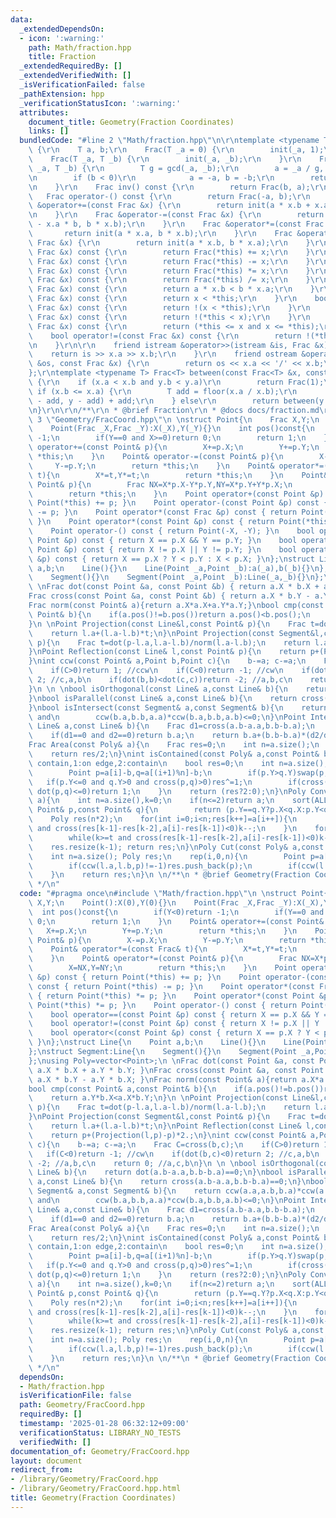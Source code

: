 ```yaml
---
data:
  _extendedDependsOn:
  - icon: ':warning:'
    path: Math/fraction.hpp
    title: Fraction
  _extendedRequiredBy: []
  _extendedVerifiedWith: []
  _isVerificationFailed: false
  _pathExtension: hpp
  _verificationStatusIcon: ':warning:'
  attributes:
    document_title: Geometry(Fraction Coordinates)
    links: []
  bundledCode: "#line 2 \"Math/fraction.hpp\"\n\r\ntemplate <typename T> struct Frac\
    \ {\r\n    T a, b;\r\n    Frac(T _a = 0) {\r\n        init(_a, 1);\r\n    }\r\n\
    \    Frac(T _a, T _b) {\r\n        init(_a, _b);\r\n    }\r\n    Frac &init(T\
    \ _a, T _b) {\r\n        T g = gcd(_a, _b);\r\n        a = _a / g, b = _b / g;\r\
    \n        if (b < 0)\r\n            a = -a, b = -b;\r\n        return *this;\r\
    \n    }\r\n    Frac inv() const {\r\n        return Frac(b, a);\r\n    }\r\n \
    \   Frac operator-() const {\r\n        return Frac(-a, b);\r\n    }\r\n    Frac\
    \ &operator+=(const Frac &x) {\r\n        return init(a * x.b + x.a * b, b * x.b);\r\
    \n    }\r\n    Frac &operator-=(const Frac &x) {\r\n        return init(a * x.b\
    \ - x.a * b, b * x.b);\r\n    }\r\n    Frac &operator*=(const Frac &x) {\r\n \
    \       return init(a * x.a, b * x.b);\r\n    }\r\n    Frac &operator/=(const\
    \ Frac &x) {\r\n        return init(a * x.b, b * x.a);\r\n    }\r\n    Frac operator+(const\
    \ Frac &x) const {\r\n        return Frac(*this) += x;\r\n    }\r\n    Frac operator-(const\
    \ Frac &x) const {\r\n        return Frac(*this) -= x;\r\n    }\r\n    Frac operator*(const\
    \ Frac &x) const {\r\n        return Frac(*this) *= x;\r\n    }\r\n    Frac operator/(const\
    \ Frac &x) const {\r\n        return Frac(*this) /= x;\r\n    }\r\n    bool operator<(const\
    \ Frac &x) const {\r\n        return a * x.b < b * x.a;\r\n    }\r\n    bool operator>(const\
    \ Frac &x) const {\r\n        return x < *this;\r\n    }\r\n    bool operator<=(const\
    \ Frac &x) const {\r\n        return !(x < *this);\r\n    }\r\n    bool operator>=(const\
    \ Frac &x) const {\r\n        return !(*this < x);\r\n    }\r\n    bool operator==(const\
    \ Frac &x) const {\r\n        return (*this <= x and x <= *this);\r\n    }\r\n\
    \    bool operator!=(const Frac &x) const {\r\n        return !(*this == x);\r\
    \n    }\r\n\r\n    friend istream &operator>>(istream &is, Frac &x) {\r\n    \
    \    return is >> x.a >> x.b;\r\n    }\r\n    friend ostream &operator<<(ostream\
    \ &os, const Frac &x) {\r\n        return os << x.a << '/' << x.b;\r\n    }\r\n\
    };\r\ntemplate <typename T> Frac<T> between(const Frac<T> &x, const Frac<T> &y)\
    \ {\r\n    if (x.a < x.b and y.b < y.a)\r\n        return Frac(1);\r\n    else\
    \ if (x.b <= x.a) {\r\n        T add = floor(x.a / x.b);\r\n        return between(x\
    \ - add, y - add) + add;\r\n    } else\r\n        return between(y.inv(), x.inv()).inv();\r\
    \n}\r\n\r\n/**\r\n * @brief Fraction\r\n * @docs docs/fraction.md\r\n */\n#line\
    \ 3 \"Geometry/FracCoord.hpp\"\n \nstruct Point{\n    Frac X,Y;\n    Point():X(0),Y(0){}\n\
    \    Point(Frac _X,Frac _Y):X(_X),Y(_Y){}\n    int pos()const{\n        if(Y<0)return\
    \ -1;\n        if(Y==0 and X>=0)return 0;\n        return 1;\n    }\n    Point&\
    \ operator+=(const Point& p){\n        X+=p.X;\n        Y+=p.Y;\n        return\
    \ *this;\n    }\n    Point& operator-=(const Point& p){\n        X-=p.X;\n   \
    \     Y-=p.Y;\n        return *this;\n    }\n    Point& operator*=(const Frac&\
    \ t){\n        X*=t,Y*=t;\n        return *this;\n    }\n    Point& operator*=(const\
    \ Point& p){\n        Frac NX=X*p.X-Y*p.Y,NY=X*p.Y+Y*p.X;\n        X=NX,Y=NY;\n\
    \        return *this;\n    }\n    Point operator+(const Point &p) const { return\
    \ Point(*this) += p; }\n    Point operator-(const Point &p) const { return Point(*this)\
    \ -= p; }\n    Point operator*(const Frac &p) const { return Point(*this) *= p;\
    \ }\n    Point operator*(const Point &p) const { return Point(*this) *= p; }\n\
    \    Point operator-() const { return Point(-X, -Y); }\n    bool operator==(const\
    \ Point &p) const { return X == p.X && Y == p.Y; }\n    bool operator!=(const\
    \ Point &p) const { return X != p.X || Y != p.Y; }\n    bool operator<(const Point\
    \ &p) const { return X == p.X ? Y < p.Y : X < p.X; }\n};\nstruct Line{\n    Point\
    \ a,b;\n    Line(){}\n    Line(Point _a,Point _b):a(_a),b(_b){}\n};\nstruct Segment:Line{\n\
    \    Segment(){}\n    Segment(Point _a,Point _b):Line(_a,_b){}\n};\nusing Poly=vector<Point>;\n\
    \ \nFrac dot(const Point &a, const Point &b) { return a.X * b.X + a.Y * b.Y; }\n\
    Frac cross(const Point &a, const Point &b) { return a.X * b.Y - a.Y * b.X; }\n\
    Frac norm(const Point& a){return a.X*a.X+a.Y*a.Y;}\nbool cmp(const Point& a,const\
    \ Point& b){\n    if(a.pos()!=b.pos())return a.pos()<b.pos();\n    return a.Y*b.X<a.X*b.Y;\n\
    }\n \nPoint Projection(const Line&l,const Point& p){\n    Frac t=dot(p-l.a,l.a-l.b)/norm(l.a-l.b);\n\
    \    return l.a+(l.a-l.b)*t;\n}\nPoint Projection(const Segment&l,const Point&\
    \ p){\n    Frac t=dot(p-l.a,l.a-l.b)/norm(l.a-l.b);\n    return l.a+(l.a-l.b)*t;\n\
    }\nPoint Reflection(const Line& l,const Point& p){\n    return p+(Projection(l,p)-p)*2.;\n\
    }\nint ccw(const Point& a,Point b,Point c){\n    b-=a; c-=a;\n    Frac C=cross(b,c);\n\
    \    if(C>0)return 1; //ccw\n    if(C<0)return -1; //cw\n    if(dot(b,c)<0)return\
    \ 2; //c,a,b\n    if(dot(b,b)<dot(c,c))return -2; //a,b,c\n    return 0; //a,c,b\n\
    }\n \n \nbool isOrthogonal(const Line& a,const Line& b){\n    return dot(a.b-a.a,b.b-b.a)==0;\n\
    }\nbool isParallel(const Line& a,const Line& b){\n    return cross(a.b-a.a,b.b-b.a)==0;\n\
    }\nbool isIntersect(const Segment& a,const Segment& b){\n    return ccw(a.a,a.b,b.a)*ccw(a.a,a.b,b.b)<=0\
    \ and\n        ccw(b.a,b.b,a.a)*ccw(b.a,b.b,a.b)<=0;\n}\nPoint Intersection(const\
    \ Line& a,const Line& b){\n    Frac d1=cross(a.b-a.a,b.b-b.a);\n    Frac d2=cross(a.b-a.a,a.b-b.a);\n\
    \    if(d1==0 and d2==0)return b.a;\n    return b.a+(b.b-b.a)*(d2/d1);\n}\n \n\
    Frac Area(const Poly& a){\n    Frac res=0;\n    int n=a.size();\n    rep(i,0,n)res+=cross(a[i],a[(i+1)%n]);\n\
    \    return res/2;\n}\nint isContained(const Poly& a,const Point& b){ // 0:not\
    \ contain,1:on edge,2:contain\n    bool res=0;\n    int n=a.size();\n    rep(i,0,n){\n\
    \        Point p=a[i]-b,q=a[(i+1)%n]-b;\n        if(p.Y>q.Y)swap(p,q);\n     \
    \   if(p.Y<=0 and q.Y>0 and cross(p,q)>0)res^=1;\n        if(cross(p,q)==0 and\
    \ dot(p,q)<=0)return 1;\n    }\n    return (res?2:0);\n}\nPoly ConvexHull(Poly&\
    \ a){\n    int n=a.size(),k=0;\n    if(n<=2)return a;\n    sort(ALL(a),[](const\
    \ Point& p,const Point& q){\n        return (p.Y==q.Y?p.X<q.X:p.Y<q.Y);\n    });\n\
    \    Poly res(n*2);\n    for(int i=0;i<n;res[k++]=a[i++]){\n        while(k>=2\
    \ and cross(res[k-1]-res[k-2],a[i]-res[k-1])<0)k--;\n    }\n    for(int i=n-2,t=k+1;i>=0;res[k++]=a[i--]){\n\
    \        while(k>=t and cross(res[k-1]-res[k-2],a[i]-res[k-1])<0)k--;\n    }\n\
    \    res.resize(k-1); return res;\n}\nPoly Cut(const Poly& a,const Line& l){\n\
    \    int n=a.size(); Poly res;\n    rep(i,0,n){\n        Point p=a[i],q=a[(i+1)%n];\n\
    \        if(ccw(l.a,l.b,p)!=-1)res.push_back(p);\n        if(ccw(l.a,l.b,p)*ccw(l.a,l.b,q)<0)res.push_back(Intersection(Line(p,q),l));\n\
    \    }\n    return res;\n}\n \n/**\n * @brief Geometry(Fraction Coordinates)\n\
    \ */\n"
  code: "#pragma once\n#include \"Math/fraction.hpp\"\n \nstruct Point{\n    Frac\
    \ X,Y;\n    Point():X(0),Y(0){}\n    Point(Frac _X,Frac _Y):X(_X),Y(_Y){}\n  \
    \  int pos()const{\n        if(Y<0)return -1;\n        if(Y==0 and X>=0)return\
    \ 0;\n        return 1;\n    }\n    Point& operator+=(const Point& p){\n     \
    \   X+=p.X;\n        Y+=p.Y;\n        return *this;\n    }\n    Point& operator-=(const\
    \ Point& p){\n        X-=p.X;\n        Y-=p.Y;\n        return *this;\n    }\n\
    \    Point& operator*=(const Frac& t){\n        X*=t,Y*=t;\n        return *this;\n\
    \    }\n    Point& operator*=(const Point& p){\n        Frac NX=X*p.X-Y*p.Y,NY=X*p.Y+Y*p.X;\n\
    \        X=NX,Y=NY;\n        return *this;\n    }\n    Point operator+(const Point\
    \ &p) const { return Point(*this) += p; }\n    Point operator-(const Point &p)\
    \ const { return Point(*this) -= p; }\n    Point operator*(const Frac &p) const\
    \ { return Point(*this) *= p; }\n    Point operator*(const Point &p) const { return\
    \ Point(*this) *= p; }\n    Point operator-() const { return Point(-X, -Y); }\n\
    \    bool operator==(const Point &p) const { return X == p.X && Y == p.Y; }\n\
    \    bool operator!=(const Point &p) const { return X != p.X || Y != p.Y; }\n\
    \    bool operator<(const Point &p) const { return X == p.X ? Y < p.Y : X < p.X;\
    \ }\n};\nstruct Line{\n    Point a,b;\n    Line(){}\n    Line(Point _a,Point _b):a(_a),b(_b){}\n\
    };\nstruct Segment:Line{\n    Segment(){}\n    Segment(Point _a,Point _b):Line(_a,_b){}\n\
    };\nusing Poly=vector<Point>;\n \nFrac dot(const Point &a, const Point &b) { return\
    \ a.X * b.X + a.Y * b.Y; }\nFrac cross(const Point &a, const Point &b) { return\
    \ a.X * b.Y - a.Y * b.X; }\nFrac norm(const Point& a){return a.X*a.X+a.Y*a.Y;}\n\
    bool cmp(const Point& a,const Point& b){\n    if(a.pos()!=b.pos())return a.pos()<b.pos();\n\
    \    return a.Y*b.X<a.X*b.Y;\n}\n \nPoint Projection(const Line&l,const Point&\
    \ p){\n    Frac t=dot(p-l.a,l.a-l.b)/norm(l.a-l.b);\n    return l.a+(l.a-l.b)*t;\n\
    }\nPoint Projection(const Segment&l,const Point& p){\n    Frac t=dot(p-l.a,l.a-l.b)/norm(l.a-l.b);\n\
    \    return l.a+(l.a-l.b)*t;\n}\nPoint Reflection(const Line& l,const Point& p){\n\
    \    return p+(Projection(l,p)-p)*2.;\n}\nint ccw(const Point& a,Point b,Point\
    \ c){\n    b-=a; c-=a;\n    Frac C=cross(b,c);\n    if(C>0)return 1; //ccw\n \
    \   if(C<0)return -1; //cw\n    if(dot(b,c)<0)return 2; //c,a,b\n    if(dot(b,b)<dot(c,c))return\
    \ -2; //a,b,c\n    return 0; //a,c,b\n}\n \n \nbool isOrthogonal(const Line& a,const\
    \ Line& b){\n    return dot(a.b-a.a,b.b-b.a)==0;\n}\nbool isParallel(const Line&\
    \ a,const Line& b){\n    return cross(a.b-a.a,b.b-b.a)==0;\n}\nbool isIntersect(const\
    \ Segment& a,const Segment& b){\n    return ccw(a.a,a.b,b.a)*ccw(a.a,a.b,b.b)<=0\
    \ and\n        ccw(b.a,b.b,a.a)*ccw(b.a,b.b,a.b)<=0;\n}\nPoint Intersection(const\
    \ Line& a,const Line& b){\n    Frac d1=cross(a.b-a.a,b.b-b.a);\n    Frac d2=cross(a.b-a.a,a.b-b.a);\n\
    \    if(d1==0 and d2==0)return b.a;\n    return b.a+(b.b-b.a)*(d2/d1);\n}\n \n\
    Frac Area(const Poly& a){\n    Frac res=0;\n    int n=a.size();\n    rep(i,0,n)res+=cross(a[i],a[(i+1)%n]);\n\
    \    return res/2;\n}\nint isContained(const Poly& a,const Point& b){ // 0:not\
    \ contain,1:on edge,2:contain\n    bool res=0;\n    int n=a.size();\n    rep(i,0,n){\n\
    \        Point p=a[i]-b,q=a[(i+1)%n]-b;\n        if(p.Y>q.Y)swap(p,q);\n     \
    \   if(p.Y<=0 and q.Y>0 and cross(p,q)>0)res^=1;\n        if(cross(p,q)==0 and\
    \ dot(p,q)<=0)return 1;\n    }\n    return (res?2:0);\n}\nPoly ConvexHull(Poly&\
    \ a){\n    int n=a.size(),k=0;\n    if(n<=2)return a;\n    sort(ALL(a),[](const\
    \ Point& p,const Point& q){\n        return (p.Y==q.Y?p.X<q.X:p.Y<q.Y);\n    });\n\
    \    Poly res(n*2);\n    for(int i=0;i<n;res[k++]=a[i++]){\n        while(k>=2\
    \ and cross(res[k-1]-res[k-2],a[i]-res[k-1])<0)k--;\n    }\n    for(int i=n-2,t=k+1;i>=0;res[k++]=a[i--]){\n\
    \        while(k>=t and cross(res[k-1]-res[k-2],a[i]-res[k-1])<0)k--;\n    }\n\
    \    res.resize(k-1); return res;\n}\nPoly Cut(const Poly& a,const Line& l){\n\
    \    int n=a.size(); Poly res;\n    rep(i,0,n){\n        Point p=a[i],q=a[(i+1)%n];\n\
    \        if(ccw(l.a,l.b,p)!=-1)res.push_back(p);\n        if(ccw(l.a,l.b,p)*ccw(l.a,l.b,q)<0)res.push_back(Intersection(Line(p,q),l));\n\
    \    }\n    return res;\n}\n \n/**\n * @brief Geometry(Fraction Coordinates)\n\
    \ */\n"
  dependsOn:
  - Math/fraction.hpp
  isVerificationFile: false
  path: Geometry/FracCoord.hpp
  requiredBy: []
  timestamp: '2025-01-28 06:32:12+09:00'
  verificationStatus: LIBRARY_NO_TESTS
  verifiedWith: []
documentation_of: Geometry/FracCoord.hpp
layout: document
redirect_from:
- /library/Geometry/FracCoord.hpp
- /library/Geometry/FracCoord.hpp.html
title: Geometry(Fraction Coordinates)
---
```

